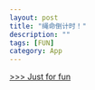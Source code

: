 ```yaml
---
layout: post
title: "绳命倒计时！"
description: ""
tags: [FUN]
category: App
---
```

[>>> Just for fun](/extra/fun/countdown/lets-count-down-your-life-together.html)
